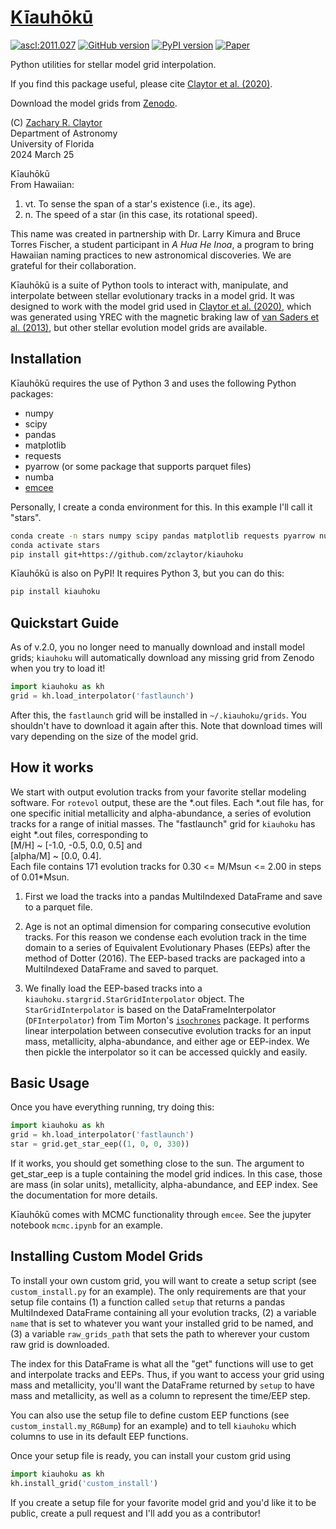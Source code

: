 # [Kīauhōkū][kiauhoku github]

[![ascl:2011.027](https://img.shields.io/badge/ascl-2011.027-blue.svg?colorB=262255)](https://ascl.net/2011.027)
[![GitHub version](https://badge.fury.io/gh/zclaytor%2Fkiauhoku.svg)](https://badge.fury.io/gh/zclaytor%2Fkiauhoku)
[![PyPI version](https://badge.fury.io/py/kiauhoku.svg)](https://badge.fury.io/py/kiauhoku)
[![Paper](https://img.shields.io/badge/read-the_paper-blue)](https://ui.adsabs.harvard.edu/abs/2020ApJ...888...43C/abstract)

Python utilities for stellar model grid interpolation.

If you find this package useful, please cite [Claytor et al. (2020)][gyro paper].

Download the model grids from [Zenodo][zenodo].

(C) [Zachary R. Claytor][zclaytor]  
Department of Astronomy  
University of Florida  
2024 March 25

Kīauhōkū  
From Hawaiian:

1. vt. To sense the span of a star's existence (i.e., its age).  
2. n. The speed of a star (in this case, its rotational speed).  

This name was created in partnership with Dr. Larry Kimura and Bruce Torres Fischer, a student participant in *A Hua He Inoa*, a program to bring Hawaiian naming practices to new astronomical discoveries. We are grateful for their collaboration.

Kīauhōkū is a suite of Python tools to interact with, manipulate, and interpolate between stellar evolutionary tracks in a model grid. It was designed to work with the model grid used in [Claytor et al. (2020)][gyro paper], which was generated using YREC with the magnetic braking law of [van Saders et al. (2013)][van Saders], but other stellar evolution model grids are available.

## Installation

Kīauhōkū requires the use of Python 3 and uses the following Python packages:

- numpy
- scipy  
- pandas  
- matplotlib
- requests
- pyarrow (or some package that supports parquet files)
- numba
- [emcee][emcee]

Personally, I create a conda environment for this. In this example I'll call it "stars".

```bash
conda create -n stars numpy scipy pandas matplotlib requests pyarrow numba emcee
conda activate stars
pip install git+https://github.com/zclaytor/kiauhoku
```

Kīauhōkū is also on PyPI! It requires Python 3, but you can do this:

```bash
pip install kiauhoku
```

## Quickstart Guide

As of v.2.0, you no longer need to manually download and install model grids; `kiauhoku` will automatically download any missing grid from Zenodo when you try to load it!

```python
import kiauhoku as kh
grid = kh.load_interpolator('fastlaunch')
```

After this, the `fastlaunch` grid will be installed in `~/.kiauhoku/grids`. You shouldn't have to download it again after this. Note that download times will vary depending on the size of the model grid.

## How it works

We start with output evolution tracks from your favorite stellar modeling software. For `rotevol` output, these are the \*.out files. Each \*.out file has, for one specific initial metallicity and alpha-abundance, a series of evolution tracks for a range of initial masses. The "fastlaunch" grid for `kiauhoku` has eight \*.out files, corresponding to  
[M/H] ~ [-1.0, -0.5, 0.0, 0.5] and  
[alpha/M] ~ [0.0, 0.4].  
Each file contains 171 evolution tracks for 0.30 <= M/Msun <= 2.00 in steps of 0.01\*Msun.

1. First we load the tracks into a pandas MultiIndexed DataFrame and save to a parquet file.

2. Age is not an optimal dimension for comparing consecutive evolution tracks. For this reason we condense each evolution track in the time domain to a series of Equivalent Evolutionary Phases (EEPs) after the method of Dotter (2016). The EEP-based tracks are packaged into a MultiIndexed DataFrame and saved to parquet.

3. We finally load the EEP-based tracks into a `kiauhoku.stargrid.StarGridInterpolator` object. The `StarGridInterpolator` is based on the DataFrameInterpolator (`DFInterpolator`) from Tim Morton's [`isochrones`][isochrones] package. It performs linear interpolation between consecutive evolution tracks for an input mass, metallicity, alpha-abundance, and either age or EEP-index. We then pickle the interpolator so it can be accessed quickly and easily.

## Basic Usage

Once you have everything running, try doing this:  

```python
import kiauhoku as kh
grid = kh.load_interpolator('fastlaunch')
star = grid.get_star_eep((1, 0, 0, 330))
```

If it works, you should get something close to the sun. The argument to get_star_eep is a tuple containing the model grid indices. In this case, those are mass (in solar units), metallicity, alpha-abundance, and EEP index. See the documentation for more details.

Kīauhōkū comes with MCMC functionality through `emcee`. See the jupyter notebook `mcmc.ipynb` for an example.

## Installing Custom Model Grids

To install your own custom grid, you will want to create a setup script (see `custom_install.py` for an example). The only requirements are that your setup file contains (1) a function called `setup` that returns a pandas MultiIndexed DataFrame containing all your evolution tracks, (2) a variable `name` that is set to whatever you want your installed grid to be named, and (3) a variable `raw_grids_path` that sets the path to wherever your custom raw grid is downloaded.

The index for this DataFrame is what all the "get" functions will use to get and interpolate tracks and EEPs. Thus, if you want to access your grid using mass and metallicity, you'll want the DataFrame returned by `setup` to have mass and metallicity, as well as a column to represent the time/EEP step.

You can also use the setup file to define custom EEP functions (see `custom_install.my_RGBump`) for an example) and to tell `kiauhoku` which columns to use in its default EEP functions.

Once your setup file is ready, you can install your custom grid using

```python
import kiauhoku as kh
kh.install_grid('custom_install')
```

If you create a setup file for your favorite model grid and you'd like it to be public, create a pull request and I'll add you as a contributor!

[kiauhoku github]: https://github.com/zclaytor/kiauhoku
[zclaytor]: https://claytorastro.wixsite.com/home
[gyro paper]: https://ui.adsabs.harvard.edu/abs/2020ApJ...888...43C/abstract
[van Saders]: https://ui.adsabs.harvard.edu/abs/2013ApJ...776...67V/abstract
[emcee]: https://emcee.readthedocs.io/en/latest/
[isochrones]: https://isochrones.readthedocs.io/en/latest/
[zenodo]: https://doi.org/10.5281/zenodo.4287717
